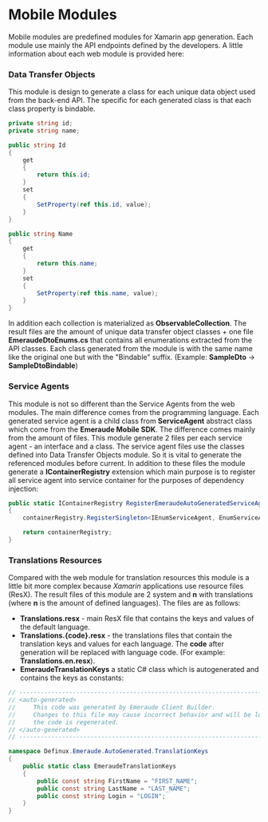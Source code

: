 # Mobile Modules
Mobile modules are predefined modules for Xamarin app generation. Each module use mainly the API endpoints defined by 
the developers. A little information about each web module is provided here:

### Data Transfer Objects
This module is design to generate a class for each unique data object used from the back-end API.
The specific for each generated class is that each class property is bindable. 
```cs
private string id;
private string name;

public string Id 
{ 
	get
	{
		return this.id;
	}
	set
	{
		SetProperty(ref this.id, value); 
	}
}

public string Name 
{ 
	get
	{
		return this.name;
	}
	set
	{
		SetProperty(ref this.name, value); 
	}
}
```

In addition each collection is materialized as **ObservableCollection**. 
The result files are the amount of unique data transfer object classes +
one file **EmeraudeDtoEnums.cs** that contains all enumerations extracted from the API classes. Each class 
generated from the module is with the same name like the original one but with the "Bindable" suffix. 
(Example: **SampleDto** -> **SampleDtoBindable**)

### Service Agents
This module is not so different than the Service Agents from the web modules. The main difference 
comes from the programming language. Each generated service agent is a child class from **ServiceAgent** 
abstract class which come from the **Emeraude Mobile SDK**. The difference comes mainly from the 
amount of files. This module generate 2 files per each service agent - an interface and a class.
The service agent files use the classes defined into Data Transfer Objects module. So it is vital to 
generate the referenced modules before current. In addition to these files the module generate a 
**IContainerRegistry** extension which main purpose is to register all service agent into service container
for the purposes of dependency injection:
```cs
public static IContainerRegistry RegisterEmeraudeAutoGeneratedServiceAgents(this IContainerRegistry containerRegistry)
{
    containerRegistry.RegisterSingleton<IEnumServiceAgent, EnumServiceAgent>();

    return containerRegistry;
}
```

### Translations Resources
Compared with the web module for translation resources this module is a little bit more complex because
*Xamarin* applications use resource files (ResX). The result files of this module are 2 system and 
**n** with translations (where **n** is the amount of defined languages). The files are as follows:
- **Translations.resx** - main ResX file that contains the keys and values of the default language.
- **Translations.{code}.resx** - the translations files that contain the translation keys and values for each 
language. The **code** after generation will be replaced with language code. (For example: **Translations.en.resx**).
- **EmeraudeTranslationKeys** a static C# class which is autogenerated and contains the keys as constants:
```cs
// ------------------------------------------------------------------------------
// <auto-generated>
//     This code was generated by Emeraude Client Builder.
//     Changes to this file may cause incorrect behavior and will be lost if
//     the code is regenerated.
// </auto-generated>
// ------------------------------------------------------------------------------

namespace Definux.Emeraude.AutoGenerated.TranslationKeys
{
    public static class EmeraudeTranslationKeys
    {
        public const string FirstName = "FIRST_NAME";
        public const string LastName = "LAST_NAME";
        public const string Login = "LOGIN";
    }
}
```